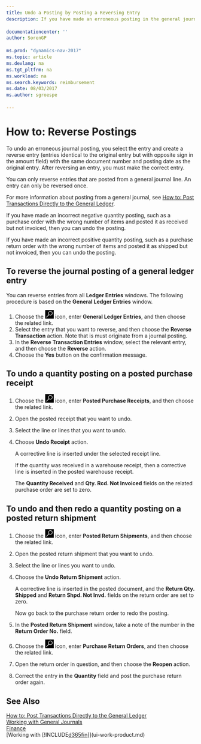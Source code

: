 ```yaml
---
title: Undo a Posting by Posting a Reversing Entry
description: If you have made an erroneous posting in the general journal, then you can use the Reverse Transaction function to undo the posting with a correct audit trail.

documentationcenter: ''
author: SorenGP

ms.prod: "dynamics-nav-2017"
ms.topic: article
ms.devlang: na
ms.tgt_pltfrm: na
ms.workload: na
ms.search.keywords: reimbursement
ms.date: 08/03/2017
ms.author: sgroespe

---
```

# How to: Reverse Postings
To undo an erroneous journal posting, you select the entry and create a reverse entry (entries identical to the original entry but with opposite sign in the amount field) with the same document number and posting date as the original entry. After reversing an entry, you must make the correct entry.

You can only reverse entries that are posted from a general journal line. An entry can only be reversed once.

For more information about posting from a general journal, see [How to: Post Transactions Directly to the General Ledger](finance-how-post-transactions-directly.md).

If you have made an incorrect negative quantity posting, such as a purchase order with the wrong number of items and posted it as received but not invoiced, then you can undo the posting.

If you have made an incorrect positive quantity posting, such as a purchase return order with the wrong number of items and posted it as shipped but not invoiced, then you can undo the posting.   

## To reverse the journal posting of a general ledger entry
You can reverse entries from all **Ledger Entries** windows. The following procedure is based on the **General Ledger Entries** window.
1. Choose the ![Search for Page or Report](media/ui-search/search_small.png "Search for Page or Report icon") icon, enter **General Ledger Entries**, and then choose the related link.
2. Select the entry that you want to reverse, and then choose the **Reverse Transaction** action. Note that is must originate from a journal posting.
3. In the **Reverse Transaction Entries** window, select the relevant entry, and then choose the **Reverse** action.
4. Choose the **Yes** button on the confirmation message.

## To undo a quantity posting on a posted purchase receipt  

1.  Choose the ![Search for Page or Report](media/ui-search/search_small.png "Search for Page or Report icon") icon, enter **Posted Purchase Receipts**, and then choose the related link.  
2.  Open the posted receipt that you want to undo.  
3.  Select the line or lines that you want to undo.  
4.  Choose **Undo Receipt** action.

    A corrective line is inserted under the selected receipt line.  

    If the quantity was received in a warehouse receipt, then a corrective line is inserted in the posted warehouse receipt.  

    The **Quantity Received** and **Qty. Rcd. Not Invoiced** fields on the related purchase order are set to zero.

## To undo and then redo a quantity posting on a posted return shipment

1.  Choose the ![Search for Page or Report](media/ui-search/search_small.png "Search for Page or Report icon") icon, enter **Posted Return Shipments**, and then choose the related link.  
2.  Open the posted return shipment that you want to undo.
3. Select the line or lines you want to undo.  

4.  Choose the **Undo Return Shipment** action.  

    A corrective line is inserted in the posted document, and the **Return Qty. Shipped** and **Return Shpd. Not Invd.** fields on the return order are set to zero.  

    Now go back to the purchase return order to redo the posting.  

5.  In the **Posted Return Shipment** window, take a note of the number in the **Return Order No.** field.  
6.  Choose the ![Search for Page or Report](media/ui-search/search_small.png "Search for Page or Report icon") icon, enter **Purchase Return Orders**, and then choose the related link.  
7.  Open the return order in question, and then choose the **Reopen** action.  
8.  Correct the entry in the **Quantity** field and post the purchase return order again.  

## See Also
[How to: Post Transactions Directly to the General Ledger](finance-how-post-transactions-directly.md)  
[Working with General Journals](ui-work-general-journals.md)  
[Finance](finance.md)  
[Working with [!INCLUDE[d365fin](includes/d365fin_md.md)]](ui-work-product.md)  
